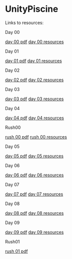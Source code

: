 # UnityPiscine

Links to resources:

Day 00

[day 00 pdf](https://projects.intra.42.fr/uploads/pdf/pdf/1146/d00.en.pdf)
[day 00 resources](https://projects.intra.42.fr/uploads/document/document/226/d00.tar.gz)

Day 01

[day 01 pdf](https://projects.intra.42.fr/uploads/pdf/pdf/1147/d01.en.pdf)
[day 01 resources](https://projects.intra.42.fr/uploads/document/document/229/d01.tar.gz)

Day 02

[day 02 pdf](https://projects.intra.42.fr/uploads/pdf/pdf/1149/d02.en.pdf)
[day 02 resources](https://projects.intra.42.fr/uploads/document/document/232/d02.tar.gz)

Day 03

[day 03 pdf](https://projects.intra.42.fr/uploads/pdf/pdf/1150/d03.en.pdf)
[day 03 resources](https://projects.intra.42.fr/uploads/document/document/235/d03.tar.gz)

Day 04

[day 04 pdf](https://projects.intra.42.fr/uploads/pdf/pdf/1151/d04.en.pdf)
[day 04 resources](https://projects.intra.42.fr/uploads/document/document/238/d04.tar.gz)

Rush00

[rush 00 pdf](https://projects.intra.42.fr/uploads/pdf/pdf/1152/rush00.en.pdf)
[rush 00 resources](https://projects.intra.42.fr/uploads/document/document/245/rush00__1_.tar.gz)

Day 05

[day 05 pdf](https://projects.intra.42.fr/uploads/pdf/pdf/1162/d05.en.pdf)
[day 05 resources](https://projects.intra.42.fr/uploads/document/document/244/d05.tar.gz)

Day 06

[day 06 pdf](https://projects.intra.42.fr/uploads/pdf/pdf/1165/d06.en.pdf)
[day 06 resources](https://projects.intra.42.fr/uploads/document/document/249/d06.tar.gz)

Day 07

[day 07 pdf](https://projects.intra.42.fr/uploads/pdf/pdf/1167/d07.en.pdf)
[day 07 resources](https://projects.intra.42.fr/uploads/document/document/252/d07.tar.gz)

Day 08

[day 08 pdf](https://projects.intra.42.fr/uploads/pdf/pdf/1171/d08.en.pdf)
[day 08 resources](https://projects.intra.42.fr/uploads/document/document/259/d08.tar.gz)

Day 09

[day 09 pdf](https://projects.intra.42.fr/uploads/pdf/pdf/1174/d09.en.pdf)
[day 09 resources](https://projects.intra.42.fr/uploads/document/document/257/d09.tar.gz)

Rush01

[rush 01 pdf](https://projects.intra.42.fr/uploads/pdf/pdf/1176/rush01.en.pdf)

